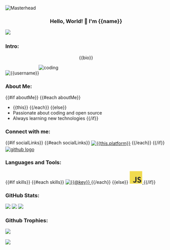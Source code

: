 ![Masterhead](https://github.com/user-attachments/assets/811cde9b-6a9f-4ed9-8edf-10c5d3fb03e8)

<h3 align="center"><strong>Hello, World! 👋 I'm {{name}}</strong></h3>
<img src="https://user-images.githubusercontent.com/74038190/212284100-561aa473-3905-4a80-b561-0d28506553ee.gif">

### Intro:

<p align="center">{{bio}}</p>
<img align="right" alt="coding" width="400" src="https://user-images.githubusercontent.com/74038190/229223263-cf2e4b07-2615-4f87-9c38-e37600f8381a.gif">
<p align="left"> <img src="https://komarev.com/ghpvc/?username={{username}}&label=Profile%20views&color=0e75b6&style=flat" alt="{{username}}" /> </p>

### About Me:

{{#if aboutMe}}
{{#each aboutMe}}

- {{this}}
  {{/each}}
  {{else}}
- Passionate about coding and open source
- Always learning new technologies
  {{/if}}

<h3 align="left">Connect with me:</h3>
<p align="left">
{{#if socialLinks}}
{{#each socialLinks}}
<a href="{{this.url}}" target="blank"><img align="center" src="{{this.icon}}" alt="{{this.platform}}" height="30" width="40" /></a>
{{/each}}
{{/if}}
<a href="https://github.com/{{username}}" target="blank"><img align="center" src="https://cdn-icons-png.flaticon.com/512/733/733553.png" alt="github logo" height="30" width="40" /></a>
</p>

<h3 align="left">Languages and Tools:</h3>
<p align="left">
{{#if skills}}
{{#each skills}}
<a href="https://www.google.com/search?q={{@key}}+programming" target="_blank" rel="noreferrer"> <img src="https://cdn.jsdelivr.net/gh/devicons/devicon/icons/{{@key}}/{{@key}}-original.svg" alt="{{@key}}" width="40" height="40"/> </a>
{{/each}}
{{else}}
<a href="https://developer.mozilla.org/en-US/docs/Web/JavaScript" target="_blank" rel="noreferrer"> <img src="https://raw.githubusercontent.com/devicons/devicon/master/icons/javascript/javascript-original.svg" alt="javascript" width="40" height="40"/> </a>
{{/if}}
</p>

### GitHub Stats:

![](https://github-readme-stats.vercel.app/api?username={{username}}&theme=monokai&hide_border=false&include_all_commits=true&count_private=true)
![](https://github-readme-streak-stats.herokuapp.com/?user={{username}}&theme=monokai&hide_border=false)
![](https://github-readme-stats.vercel.app/api/top-langs/?username={{username}}&theme=monokai&hide_border=false&include_all_commits=true&count_private=true&layout=compact)

### Github Trophies:

![](https://github-profile-trophy.vercel.app/?username={{username}}&theme=darkhub&no-frame=false&no-bg=false&margin-w=4)

<img src="https://user-images.githubusercontent.com/74038190/212284100-561aa473-3905-4a80-b561-0d28506553ee.gif">
